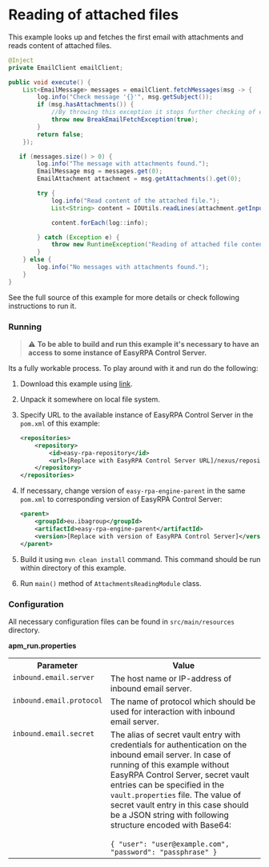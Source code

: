 # Reading of attached files

This example looks up and fetches the first email with attachments and reads content of attached files.

```Java
@Inject
private EmailClient emailClient;

public void execute() {
    List<EmailMessage> messages = emailClient.fetchMessages(msg -> {
        log.info("Check message '{}'", msg.getSubject());
        if (msg.hasAttachments()) {
            //By throwing this exception it stops further checking of emails and return this message as single result
            throw new BreakEmailFetchException(true);
        }
        return false;
    });

   if (messages.size() > 0) {
        log.info("The message with attachments found.");
        EmailMessage msg = messages.get(0);
        EmailAttachment attachment = msg.getAttachments().get(0);

        try {
            log.info("Read content of the attached file.");
            List<String> content = IOUtils.readLines(attachment.getInputStream(), StandardCharsets.UTF_8);

            content.forEach(log::info);

        } catch (Exception e) {
            throw new RuntimeException("Reading of attached file content has failed.", e);
        }
    } else {
        log.info("No messages with attachments found.");
    }
}
```

See the full source of this example for more details or check following instructions to run it.

### Running

> :warning: **To be able to build and run this example it's necessary to have an access
>to some instance of EasyRPA Control Server.**

Its a fully workable process. To play around with it and run do the following:
1. Download this example using [link][down_git_link].
2. Unpack it somewhere on local file system.
3. Specify URL to the available instance of EasyRPA Control Server in the `pom.xml` of this example:
    ```xml
    <repositories>
        <repository>
            <id>easy-rpa-repository</id>
            <url>[Replace with EasyRPA Control Server URL]/nexus/repository/easyrpa/</url>
        </repository>
    </repositories>
    ```
4. If necessary, change version of `easy-rpa-engine-parent` in the same `pom.xml` to corresponding version of
   EasyRPA Control Server:
    ```xml
    <parent>
        <groupId>eu.ibagroup</groupId>
        <artifactId>easy-rpa-engine-parent</artifactId>
        <version>[Replace with version of EasyRPA Control Server]</version>
    </parent>
    ```

5. Build it using `mvn clean install` command. This command should be run within directory of this example.
6. Run `main()` method of `AttachmentsReadingModule` class.

[down_git_link]: https://downgit.github.io/#/home?url=https://github.com/easyrpa/openframework/tree/main/examples/email/attachments-reading

### Configuration

All necessary configuration files can be found in `src/main/resources` directory.

**apm_run.properties**

<table>
    <tr><th>Parameter</th><th>Value</th></tr>
    <tr><td valign="top"><code>inbound.email.server</code></td><td>
        The host name or IP-address of inbound email server. 
    </td></tr>
    <tr><td valign="top"><code>inbound.email.protocol</code></td><td>
        The name of protocol which should be used for interaction with inbound email server. 
    </td></tr>
    <tr><td valign="top"><code>inbound.email.secret</code></td><td>
        The alias of secret vault entry with credentials for authentication on the inbound email server. In case of 
        running of this example without EasyRPA Control Server, secret vault entries can be specified in the 
        <code>vault.properties</code> file. The value of secret vault entry in this case should be a JSON string with 
        following structure encoded with Base64:<br>
        <br>
        <code>{ "user": "user@example.com", "password": "passphrase" }</code>    
    </td></tr>
</table> 
